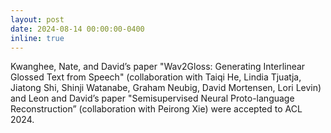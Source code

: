 ```yaml
---
layout: post
date: 2024-08-14 00:00:00-0400
inline: true
---
```


Kwanghee, Nate, and David&rsquo;s paper "Wav2Gloss: Generating Interlinear Glossed Text from Speech" (collaboration with Taiqi He, Lindia Tjuatja, Jiatong Shi, Shinji Watanabe, Graham Neubig, David Mortensen, Lori Levin) and Leon and David&rsquo;s paper "Semisupervised Neural Proto-language Reconstruction” (collaboration with Peirong Xie) were accepted to ACL 2024.
